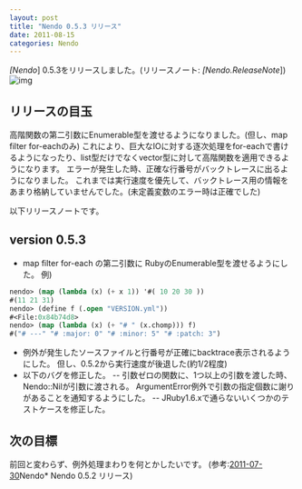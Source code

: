 ```yaml
---
layout: post
title: "Nendo 0.5.3 リリース"
date: 2011-08-15
categories: Nendo
---
```

*[Nendo*] 0.5.3をリリースしました。(リリースノート: *[Nendo.ReleaseNote*])
![img](../img/rubygems_icon_128.png)
## リリースの目玉
高階関数の第二引数にEnumerable型を渡せるようになりました。(但し、map filter for-eachのみ)
これにより、巨大なIOに対する逐次処理をfor-eachで書けるようになったり、list型だけでなくvector型に対して高階関数を適用できるようになります。
エラーが発生した時、正確な行番号がバックトレースに出るようになりました。
これまでは実行速度を優先して、バックトレース用の情報をあまり格納していませんでした。(未定義変数のエラー時は正確でした)

以下リリースノートです。
## version 0.5.3
- map filter for-each の第二引数に RubyのEnumerable型を渡せるようにした。
 例)
```lisp
nendo> (map (lambda (x) (+ x 1)) '#( 10 20 30 ))
#(11 21 31)
nendo> (define f (.open "VERSION.yml"))
#<File:0x84b74d8>
nendo> (map (lambda (x) (+ "# " (x.chomp))) f)
#("# ---" "# :major: 0" "# :minor: 5" "# :patch: 3")
```
- 例外が発生したソースファイルと行番号が正確にbacktrace表示されるようにした。
 但し、0.5.2から実行速度が後退した(約1/2程度)
- 以下のバグを修正した。
-- 引数ゼロの関数に、1つ以上の引数を渡した時、Nendo::Nilが引数に渡される。
  ArgumentError例外で引数の指定個数に謝りがあることを通知するようにした。
-- JRuby1.6.xで通らないいくつかのテストケースを修正した。

## 次の目標
前回と変わらず、例外処理まわりを何とかしたいです。
(参考:[2011-07-30](/blog-archive/2011/07/30/post/)Nendo* Nendo 0.5.2 リリース)
